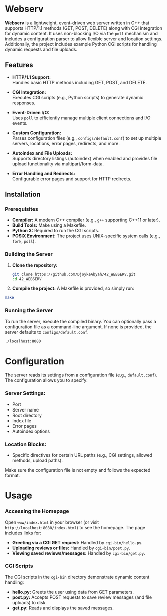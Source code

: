 # Webserv

**Webserv** is a lightweight, event-driven web server written in C++ that supports HTTP/1.1 methods (GET, POST, DELETE) along with CGI integration for dynamic content. 
It uses non-blocking I/O via the `poll` mechanism and includes a configuration parser to allow flexible server and location settings. 
Additionally, the project includes example Python CGI scripts for handling dynamic requests and file uploads.

## Features

- **HTTP/1.1 Support:**  
  Handles basic HTTP methods including GET, POST, and DELETE.

- **CGI Integration:**  
  Executes CGI scripts (e.g., Python scripts) to generate dynamic responses.

- **Event-Driven I/O:**  
  Uses `poll` to efficiently manage multiple client connections and I/O events.

- **Custom Configuration:**  
  Parses configuration files (e.g., `configs/default.conf`) to set up multiple servers, locations, error pages, redirects, and more.

- **Autoindex and File Uploads:**  
  Supports directory listings (autoindex) when enabled and provides file upload functionality via multipart/form-data.

- **Error Handling and Redirects:**  
  Configurable error pages and support for HTTP redirects.           

## Installation

### Prerequisites

- **Compiler:** A modern C++ compiler (e.g., `g++` supporting C++11 or later).
- **Build Tools:** Make using a Makefile.
- **Python 3:** Required to run the CGI scripts.
- **POSIX Environment:** The project uses UNIX-specific system calls (e.g., `fork`, `poll`).

### Building the Server

1. **Clone the repository:**

   ```bash
   git clone https://github.com/DjoykeAbyah/42_WEBSERV.git
   cd 42_WEBSERV
   ```

2. **Compile the project:**
  A Makefile is provided, so simply run:

  ```bash
  make
  ```

### Running the Server

To run the server, execute the compiled binary. You can optionally pass a configuration file as a command-line argument. 
If none is provided, the server defaults to `configs/default.conf`.

```bash
./localhost:8080
```

# Configuration

The server reads its settings from a configuration file (e.g., `default.conf`). The configuration allows you to specify:

### Server Settings:
- Port  
- Server name  
- Root directory  
- Index file  
- Error pages  
- Autoindex options  

### Location Blocks:
- Specific directives for certain URL paths (e.g., CGI settings, allowed methods, upload paths).

Make sure the configuration file is not empty and follows the expected format.

# Usage

### Accessing the Homepage

Open `www/index.html` in your browser (or visit `http://localhost:8080/index.html`) to see the homepage. The page includes links for:

- **Greeting via a CGI GET request:** Handled by `cgi-bin/hello.py`.
- **Uploading reviews or files:** Handled by `cgi-bin/post.py`.
- **Viewing saved reviews/messages:** Handled by `cgi-bin/get.py`.

### CGI Scripts

The CGI scripts in the `cgi-bin` directory demonstrate dynamic content handling:

- **hello.py:** Greets the user using data from GET parameters.
- **post.py:** Accepts POST requests to save review messages (and file uploads) to disk.
- **get.py:** Reads and displays the saved messages.


